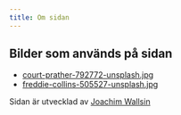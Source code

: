 ```yaml
---
title: Om sidan
---
```


## Bilder som används på sidan

- [court-prather-792772-unsplash.jpg](https://unsplash.com/photos/h7aVq-7FfPw)
- [freddie-collins-505527-unsplash.jpg](https://unsplash.com/photos/79Od3XaK7GY)

Sidan är utvecklad av [Joachim Wallsin](https://wallsin.com)
